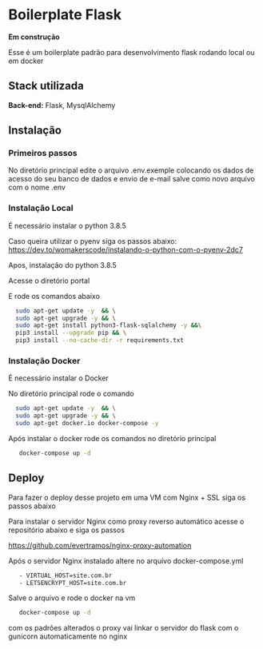 
# Boilerplate Flask

**Em construção**

Esse é um boilerplate padrão para desenvolvimento flask rodando local ou em docker


## Stack utilizada

**Back-end:** Flask, MysqlAlchemy


## Instalação

### Primeiros passos

No diretório principal edite o arquivo  .env.exemple colocando
os dados de acesso do seu banco de dados e envio de e-mail salve como novo arquivo com o nome  .env



### Instalação Local
É necessário instalar o python 3.8.5

Caso queira utilizar o pyenv siga os passos abaixo:
https://dev.to/womakerscode/instalando-o-python-com-o-pyenv-2dc7

Apos, instalação do python 3.8.5

Acesse o diretório portal

E rode os comandos abaixo

```bash
  sudo apt-get update -y  && \
  sudo apt-get upgrade -y && \
  sudo apt-get install python3-flask-sqlalchemy -y &&\
  pip3 install --upgrade pip && \
  pip3 install --no-cache-dir -r requirements.txt
```

### Instalação Docker

É necessário instalar o Docker

No diretório principal rode o comando

```bash
  sudo apt-get update -y  && \
  sudo apt-get upgrade -y && \
  sudo apt-get docker.io docker-compose -y
```
Após instalar o docker rode os comandos no diretório principal
```bash
   docker-compose up -d
```

    
## Deploy

Para fazer o deploy desse projeto em uma VM com Nginx + SSL siga os passos abaixo

Para instalar o servidor Nginx como proxy reverso automático acesse o repositório abaixo e siga os passos

https://github.com/evertramos/nginx-proxy-automation

Após o servidor Nginx instalado altere no arquivo docker-compose.yml



```bash
   - VIRTUAL_HOST=site.com.br
   - LETSENCRYPT_HOST=site.com.br
```
Salve o arquivo e rode o docker na vm 

```bash
   docker-compose up -d
```

com os padrões alterados o proxy vai linkar o servidor do flask com o gunicorn automaticamente no nginx